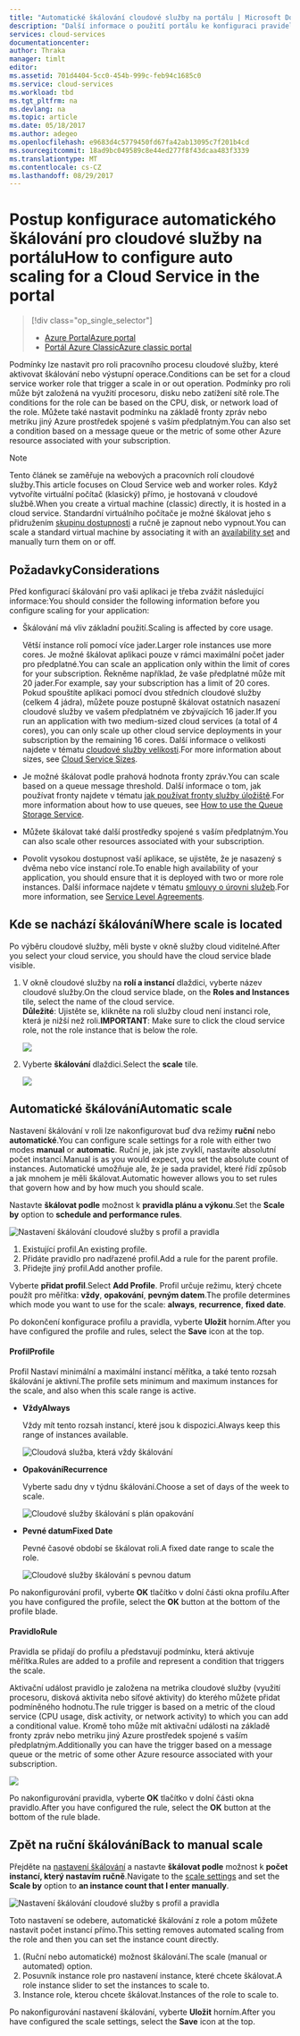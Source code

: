 ```yaml
---
title: "Automatické škálování cloudové služby na portálu | Microsoft Docs"
description: "Další informace o použití portálu ke konfiguraci pravidel automatického škálování pro cloudové služby webovou roli nebo role pracovního procesu v Azure."
services: cloud-services
documentationcenter: 
author: Thraka
manager: timlt
editor: 
ms.assetid: 701d4404-5cc0-454b-999c-feb94c1685c0
ms.service: cloud-services
ms.workload: tbd
ms.tgt_pltfrm: na
ms.devlang: na
ms.topic: article
ms.date: 05/18/2017
ms.author: adegeo
ms.openlocfilehash: e9683d4c5779450fd67fa42ab13095c7f201b4cd
ms.sourcegitcommit: 18ad9bc049589c8e44ed277f8f43dcaa483f3339
ms.translationtype: MT
ms.contentlocale: cs-CZ
ms.lasthandoff: 08/29/2017
---
```

# <a name="how-to-configure-auto-scaling-for-a-cloud-service-in-the-portal"></a><span data-ttu-id="f6932-103">Postup konfigurace automatického škálování pro cloudové služby na portálu</span><span class="sxs-lookup"><span data-stu-id="f6932-103">How to configure auto scaling for a Cloud Service in the portal</span></span>
> [!div class="op_single_selector"]
> * [<span data-ttu-id="f6932-104">Azure Portal</span><span class="sxs-lookup"><span data-stu-id="f6932-104">Azure portal</span></span>](cloud-services-how-to-scale-portal.md)
> * [<span data-ttu-id="f6932-105">Portál Azure Classic</span><span class="sxs-lookup"><span data-stu-id="f6932-105">Azure classic portal</span></span>](cloud-services-how-to-scale.md)

<span data-ttu-id="f6932-106">Podmínky lze nastavit pro roli pracovního procesu cloudové služby, které aktivovat škálování nebo výstupní operace.</span><span class="sxs-lookup"><span data-stu-id="f6932-106">Conditions can be set for a cloud service worker role that trigger a scale in or out operation.</span></span> <span data-ttu-id="f6932-107">Podmínky pro roli může být založená na využití procesoru, disku nebo zatížení sítě role.</span><span class="sxs-lookup"><span data-stu-id="f6932-107">The conditions for the role can be based on the CPU, disk, or network load of the role.</span></span> <span data-ttu-id="f6932-108">Můžete také nastavit podmínku na základě fronty zpráv nebo metriku jiný Azure prostředek spojené s vaším předplatným.</span><span class="sxs-lookup"><span data-stu-id="f6932-108">You can also set a condition based on a message queue or the metric of some other Azure resource associated with your subscription.</span></span>

> [!NOTE]
> <span data-ttu-id="f6932-109">Tento článek se zaměřuje na webových a pracovních rolí cloudové služby.</span><span class="sxs-lookup"><span data-stu-id="f6932-109">This article focuses on Cloud Service web and worker roles.</span></span> <span data-ttu-id="f6932-110">Když vytvoříte virtuální počítač (klasický) přímo, je hostovaná v cloudové službě.</span><span class="sxs-lookup"><span data-stu-id="f6932-110">When you create a virtual machine (classic) directly, it is hosted in a cloud service.</span></span> <span data-ttu-id="f6932-111">Standardní virtuálního počítače je možné škálovat jeho s přidružením [skupinu dostupnosti](../virtual-machines/windows/classic/configure-availability.md?toc=%2fazure%2fvirtual-machines%2fwindows%2fclassic%2ftoc.json) a ručně je zapnout nebo vypnout.</span><span class="sxs-lookup"><span data-stu-id="f6932-111">You can scale a standard virtual machine by associating it with an [availability set](../virtual-machines/windows/classic/configure-availability.md?toc=%2fazure%2fvirtual-machines%2fwindows%2fclassic%2ftoc.json) and manually turn them on or off.</span></span>

## <a name="considerations"></a><span data-ttu-id="f6932-112">Požadavky</span><span class="sxs-lookup"><span data-stu-id="f6932-112">Considerations</span></span>
<span data-ttu-id="f6932-113">Před konfigurací škálování pro vaši aplikaci je třeba zvážit následující informace:</span><span class="sxs-lookup"><span data-stu-id="f6932-113">You should consider the following information before you configure scaling for your application:</span></span>

* <span data-ttu-id="f6932-114">Škálování má vliv základní použití.</span><span class="sxs-lookup"><span data-stu-id="f6932-114">Scaling is affected by core usage.</span></span>

    <span data-ttu-id="f6932-115">Větší instance rolí pomocí více jader.</span><span class="sxs-lookup"><span data-stu-id="f6932-115">Larger role instances use more cores.</span></span> <span data-ttu-id="f6932-116">Je možné škálovat aplikaci pouze v rámci maximální počet jader pro předplatné.</span><span class="sxs-lookup"><span data-stu-id="f6932-116">You can scale an application only within the limit of cores for your subscription.</span></span> <span data-ttu-id="f6932-117">Řekněme například, že vaše předplatné může mít 20 jader.</span><span class="sxs-lookup"><span data-stu-id="f6932-117">For example, say your subscription has a limit of 20 cores.</span></span> <span data-ttu-id="f6932-118">Pokud spouštíte aplikaci pomocí dvou středních cloudové služby (celkem 4 jádra), můžete pouze postupně škálovat ostatních nasazení cloudové služby ve vašem předplatném ve zbývajících 16 jader.</span><span class="sxs-lookup"><span data-stu-id="f6932-118">If you run an application with two medium-sized cloud services (a total of 4 cores), you can only scale up other cloud service deployments in your subscription by the remaining 16 cores.</span></span> <span data-ttu-id="f6932-119">Další informace o velikosti najdete v tématu [cloudové služby velikosti](cloud-services-sizes-specs.md).</span><span class="sxs-lookup"><span data-stu-id="f6932-119">For more information about sizes, see [Cloud Service Sizes](cloud-services-sizes-specs.md).</span></span>

* <span data-ttu-id="f6932-120">Je možné škálovat podle prahová hodnota fronty zpráv.</span><span class="sxs-lookup"><span data-stu-id="f6932-120">You can scale based on a queue message threshold.</span></span> <span data-ttu-id="f6932-121">Další informace o tom, jak používat fronty najdete v tématu [jak používat fronty služby úložiště](../storage/queues/storage-dotnet-how-to-use-queues.md).</span><span class="sxs-lookup"><span data-stu-id="f6932-121">For more information about how to use queues, see [How to use the Queue Storage Service](../storage/queues/storage-dotnet-how-to-use-queues.md).</span></span>

* <span data-ttu-id="f6932-122">Můžete škálovat také další prostředky spojené s vaším předplatným.</span><span class="sxs-lookup"><span data-stu-id="f6932-122">You can also scale other resources associated with your subscription.</span></span>

* <span data-ttu-id="f6932-123">Povolit vysokou dostupnost vaší aplikace, se ujistěte, že je nasazený s dvěma nebo více instancí role.</span><span class="sxs-lookup"><span data-stu-id="f6932-123">To enable high availability of your application, you should ensure that it is deployed with two or more role instances.</span></span> <span data-ttu-id="f6932-124">Další informace najdete v tématu [smlouvy o úrovni služeb](https://azure.microsoft.com/support/legal/sla/).</span><span class="sxs-lookup"><span data-stu-id="f6932-124">For more information, see [Service Level Agreements](https://azure.microsoft.com/support/legal/sla/).</span></span>


## <a name="where-scale-is-located"></a><span data-ttu-id="f6932-125">Kde se nachází škálování</span><span class="sxs-lookup"><span data-stu-id="f6932-125">Where scale is located</span></span>
<span data-ttu-id="f6932-126">Po výběru cloudové služby, měli byste v okně služby cloud viditelné.</span><span class="sxs-lookup"><span data-stu-id="f6932-126">After you select your cloud service, you should have the cloud service blade visible.</span></span>

1. <span data-ttu-id="f6932-127">V okně cloudové služby na **rolí a instancí** dlaždici, vyberte název cloudové služby.</span><span class="sxs-lookup"><span data-stu-id="f6932-127">On the cloud service blade, on the **Roles and Instances** tile, select the name of the cloud service.</span></span>   
   <span data-ttu-id="f6932-128">**Důležité**: Ujistěte se, klikněte na roli služby cloud není instanci role, která je nižší než roli.</span><span class="sxs-lookup"><span data-stu-id="f6932-128">**IMPORTANT**: Make sure to click the cloud service role, not the role instance that is below the role.</span></span>

    ![](./media/cloud-services-how-to-scale-portal/roles-instances.png)
2. <span data-ttu-id="f6932-129">Vyberte **škálování** dlaždici.</span><span class="sxs-lookup"><span data-stu-id="f6932-129">Select the **scale** tile.</span></span>

    ![](./media/cloud-services-how-to-scale-portal/scale-tile.png)

## <a name="automatic-scale"></a><span data-ttu-id="f6932-130">Automatické škálování</span><span class="sxs-lookup"><span data-stu-id="f6932-130">Automatic scale</span></span>
<span data-ttu-id="f6932-131">Nastavení škálování v roli lze nakonfigurovat buď dva režimy **ruční** nebo **automatické**.</span><span class="sxs-lookup"><span data-stu-id="f6932-131">You can configure scale settings for a role with either two modes **manual** or **automatic**.</span></span> <span data-ttu-id="f6932-132">Ruční je, jak jste zvyklí, nastavíte absolutní počet instancí.</span><span class="sxs-lookup"><span data-stu-id="f6932-132">Manual is as you would expect, you set the absolute count of instances.</span></span> <span data-ttu-id="f6932-133">Automatické umožňuje ale, že je sada pravidel, které řídí způsob a jak mnohem je měli škálovat.</span><span class="sxs-lookup"><span data-stu-id="f6932-133">Automatic however allows you to set rules that govern how and by how much you should scale.</span></span>

<span data-ttu-id="f6932-134">Nastavte **škálovat podle** možnost k **pravidla plánu a výkonu**.</span><span class="sxs-lookup"><span data-stu-id="f6932-134">Set the **Scale by** option to **schedule and performance rules**.</span></span>

![Nastavení škálování cloudové služby s profil a pravidla](./media/cloud-services-how-to-scale-portal/schedule-basics.png)

1. <span data-ttu-id="f6932-136">Existující profil.</span><span class="sxs-lookup"><span data-stu-id="f6932-136">An existing profile.</span></span>
2. <span data-ttu-id="f6932-137">Přidáte pravidlo pro nadřazené profil.</span><span class="sxs-lookup"><span data-stu-id="f6932-137">Add a rule for the parent profile.</span></span>
3. <span data-ttu-id="f6932-138">Přidejte jiný profil.</span><span class="sxs-lookup"><span data-stu-id="f6932-138">Add another profile.</span></span>

<span data-ttu-id="f6932-139">Vyberte **přidat profil**.</span><span class="sxs-lookup"><span data-stu-id="f6932-139">Select **Add Profile**.</span></span> <span data-ttu-id="f6932-140">Profil určuje režimu, který chcete použít pro měřítka: **vždy**, **opakování**, **pevným datem**.</span><span class="sxs-lookup"><span data-stu-id="f6932-140">The profile determines which mode you want to use for the scale: **always**, **recurrence**, **fixed date**.</span></span>

<span data-ttu-id="f6932-141">Po dokončení konfigurace profilu a pravidla, vyberte **Uložit** horním.</span><span class="sxs-lookup"><span data-stu-id="f6932-141">After you have configured the profile and rules, select the **Save** icon at the top.</span></span>

#### <a name="profile"></a><span data-ttu-id="f6932-142">Profil</span><span class="sxs-lookup"><span data-stu-id="f6932-142">Profile</span></span>
<span data-ttu-id="f6932-143">Profil Nastaví minimální a maximální instancí měřítka, a také tento rozsah škálování je aktivní.</span><span class="sxs-lookup"><span data-stu-id="f6932-143">The profile sets minimum and maximum instances for the scale, and also when this scale range is active.</span></span>

* <span data-ttu-id="f6932-144">**Vždy**</span><span class="sxs-lookup"><span data-stu-id="f6932-144">**Always**</span></span>

    <span data-ttu-id="f6932-145">Vždy mít tento rozsah instancí, které jsou k dispozici.</span><span class="sxs-lookup"><span data-stu-id="f6932-145">Always keep this range of instances available.</span></span>  

    ![Cloudová služba, která vždy škálování](./media/cloud-services-how-to-scale-portal/select-always.png)
* <span data-ttu-id="f6932-147">**Opakování**</span><span class="sxs-lookup"><span data-stu-id="f6932-147">**Recurrence**</span></span>

    <span data-ttu-id="f6932-148">Vyberte sadu dny v týdnu škálování.</span><span class="sxs-lookup"><span data-stu-id="f6932-148">Choose a set of days of the week to scale.</span></span>

    ![Cloudové služby škálování s plán opakování](./media/cloud-services-how-to-scale-portal/select-recurrence.png)
* <span data-ttu-id="f6932-150">**Pevné datum**</span><span class="sxs-lookup"><span data-stu-id="f6932-150">**Fixed Date**</span></span>

    <span data-ttu-id="f6932-151">Pevné časové období se škálovat roli.</span><span class="sxs-lookup"><span data-stu-id="f6932-151">A fixed date range to scale the role.</span></span>

    ![Cloudové služby škálování s pevnou datum](./media/cloud-services-how-to-scale-portal/select-fixed.png)

<span data-ttu-id="f6932-153">Po nakonfigurování profil, vyberte **OK** tlačítko v dolní části okna profilu.</span><span class="sxs-lookup"><span data-stu-id="f6932-153">After you have configured the profile, select the **OK** button at the bottom of the profile blade.</span></span>

#### <a name="rule"></a><span data-ttu-id="f6932-154">Pravidlo</span><span class="sxs-lookup"><span data-stu-id="f6932-154">Rule</span></span>
<span data-ttu-id="f6932-155">Pravidla se přidají do profilu a představují podmínku, která aktivuje měřítka.</span><span class="sxs-lookup"><span data-stu-id="f6932-155">Rules are added to a profile and represent a condition that triggers the scale.</span></span>

<span data-ttu-id="f6932-156">Aktivační událost pravidlo je založena na metrika cloudové služby (využití procesoru, disková aktivita nebo síťové aktivity) do kterého můžete přidat podmíněného hodnotu.</span><span class="sxs-lookup"><span data-stu-id="f6932-156">The rule trigger is based on a metric of the cloud service (CPU usage, disk activity, or network activity) to which you can add a conditional value.</span></span> <span data-ttu-id="f6932-157">Kromě toho může mít aktivační události na základě fronty zpráv nebo metriku jiný Azure prostředek spojené s vaším předplatným.</span><span class="sxs-lookup"><span data-stu-id="f6932-157">Additionally you can have the trigger based on a message queue or the metric of some other Azure resource associated with your subscription.</span></span>

![](./media/cloud-services-how-to-scale-portal/rule-settings.png)

<span data-ttu-id="f6932-158">Po nakonfigurování pravidla, vyberte **OK** tlačítko v dolní části okna pravidlo.</span><span class="sxs-lookup"><span data-stu-id="f6932-158">After you have configured the rule, select the **OK** button at the bottom of the rule blade.</span></span>

## <a name="back-to-manual-scale"></a><span data-ttu-id="f6932-159">Zpět na ruční škálování</span><span class="sxs-lookup"><span data-stu-id="f6932-159">Back to manual scale</span></span>
<span data-ttu-id="f6932-160">Přejděte na [nastavení škálování](#where-scale-is-located) a nastavte **škálovat podle** možnost k **počet instancí, který nastavím ručně**.</span><span class="sxs-lookup"><span data-stu-id="f6932-160">Navigate to the [scale settings](#where-scale-is-located) and set the **Scale by** option to **an instance count that I enter manually**.</span></span>

![Nastavení škálování cloudové služby s profil a pravidla](./media/cloud-services-how-to-scale-portal/manual-basics.png)

<span data-ttu-id="f6932-162">Toto nastavení se odebere, automatické škálování z role a potom můžete nastavit počet instancí přímo.</span><span class="sxs-lookup"><span data-stu-id="f6932-162">This setting removes automated scaling from the role and then you can set the instance count directly.</span></span>

1. <span data-ttu-id="f6932-163">(Ruční nebo automatické) možnost škálování.</span><span class="sxs-lookup"><span data-stu-id="f6932-163">The scale (manual or automated) option.</span></span>
2. <span data-ttu-id="f6932-164">Posuvník instance role pro nastavení instance, které chcete škálovat.</span><span class="sxs-lookup"><span data-stu-id="f6932-164">A role instance slider to set the instances to scale to.</span></span>
3. <span data-ttu-id="f6932-165">Instance role, kterou chcete škálovat.</span><span class="sxs-lookup"><span data-stu-id="f6932-165">Instances of the role to scale to.</span></span>

<span data-ttu-id="f6932-166">Po nakonfigurování nastavení škálování, vyberte **Uložit** horním.</span><span class="sxs-lookup"><span data-stu-id="f6932-166">After you have configured the scale settings, select the **Save** icon at the top.</span></span>
